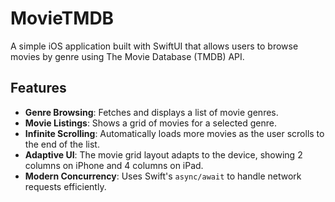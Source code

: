 # MovieTMDB
A simple iOS application built with SwiftUI that allows users to browse movies by genre using The Movie Database (TMDB) API.
## Features

*   **Genre Browsing**: Fetches and displays a list of movie genres.
*   **Movie Listings**: Shows a grid of movies for a selected genre.
*   **Infinite Scrolling**: Automatically loads more movies as the user scrolls to the end of the list.
*   **Adaptive UI**: The movie grid layout adapts to the device, showing 2 columns on iPhone and 4 columns on iPad.
*   **Modern Concurrency**: Uses Swift's `async/await` to handle network requests efficiently.

